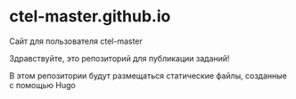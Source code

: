 # ctel-master.github.io
Сайт для пользователя ctel-master 

Здравствуйте, это репозиторий для публикации заданий!

В этом репозитории будут размещаться статические файлы, созданные с помощью Hugo